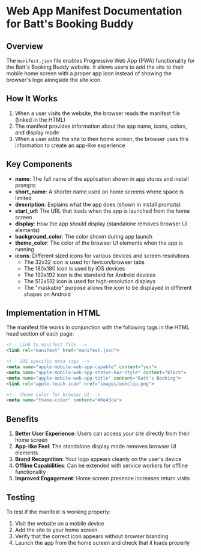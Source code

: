# Web App Manifest Documentation for Batt's Booking Buddy

## Overview

The `manifest.json` file enables Progressive Web App (PWA) functionality for the Batt's Booking Buddy website. It allows users to add the site to their mobile home screen with a proper app icon instead of showing the browser's logo alongside the site icon.

## How It Works

1. When a user visits the website, the browser reads the manifest file (linked in the HTML)
2. The manifest provides information about the app name, icons, colors, and display mode
3. When a user adds the site to their home screen, the browser uses this information to create an app-like experience

## Key Components

- **name**: The full name of the application shown in app stores and install prompts
- **short_name**: A shorter name used on home screens where space is limited
- **description**: Explains what the app does (shown in install prompts)
- **start_url**: The URL that loads when the app is launched from the home screen
- **display**: How the app should display (standalone removes browser UI elements)
- **background_color**: The color shown during app launch
- **theme_color**: The color of the browser UI elements when the app is running
- **icons**: Different sized icons for various devices and screen resolutions
  - The 32x32 icon is used for favicon/browser tabs
  - The 180x180 icon is used by iOS devices
  - The 192x192 icon is the standard for Android devices
  - The 512x512 icon is used for high-resolution displays
  - The "maskable" purpose allows the icon to be displayed in different shapes on Android

## Implementation in HTML

The manifest file works in conjunction with the following tags in the HTML head section of each page:

```html
<!-- Link to manifest file -->
<link rel="manifest" href="manifest.json">

<!-- iOS specific meta tags -->
<meta name="apple-mobile-web-app-capable" content="yes">
<meta name="apple-mobile-web-app-status-bar-style" content="black">
<meta name="apple-mobile-web-app-title" content="Batt's Booking">
<link rel="apple-touch-icon" href="images/webclip.png">

<!-- Theme color for browser UI -->
<meta name="theme-color" content="#0e43ca">
```

## Benefits

1. **Better User Experience**: Users can access your site directly from their home screen
2. **App-like Feel**: The standalone display mode removes browser UI elements
3. **Brand Recognition**: Your logo appears cleanly on the user's device
4. **Offline Capabilities**: Can be extended with service workers for offline functionality
5. **Improved Engagement**: Home screen presence increases return visits

## Testing

To test if the manifest is working properly:
1. Visit the website on a mobile device
2. Add the site to your home screen
3. Verify that the correct icon appears without browser branding
4. Launch the app from the home screen and check that it loads properly

